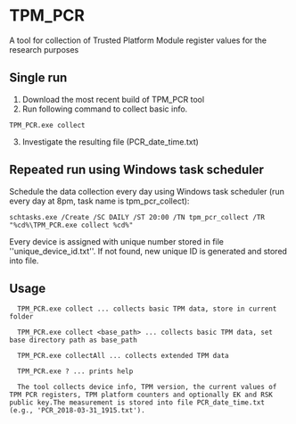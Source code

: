 # TPM_PCR
A tool for collection of Trusted Platform Module register values for the research purposes

## Single run

1. Download the most recent build of TPM_PCR tool
2. Run following command to collect basic info.
```
TPM_PCR.exe collect
```
3. Investigate the resulting file (PCR_date_time.txt)

## Repeated run using Windows task scheduler
Schedule the data collection every day using Windows task scheduler (run every day at 8pm, task name is tpm_pcr_collect):
```
schtasks.exe /Create /SC DAILY /ST 20:00 /TN tpm_pcr_collect /TR "%cd%\TPM_PCR.exe collect %cd%"
```
Every device is assigned with unique number stored in file ''unique_device_id.txt''. If not found, new unique ID is generated and stored into file.

## Usage
```
  TPM_PCR.exe collect ... collects basic TPM data, store in current folder
  
  TPM_PCR.exe collect <base_path> ... collects basic TPM data, set base directory path as base_path
  
  TPM_PCR.exe collectAll ... collects extended TPM data
  
  TPM_PCR.exe ? ... prints help
  
  The tool collects device info, TPM version, the current values of TPM PCR registers, TPM platform counters and optionally EK and RSK public key.The measurement is stored into file PCR_date_time.txt (e.g., 'PCR_2018-03-31_1915.txt').
```  
  
